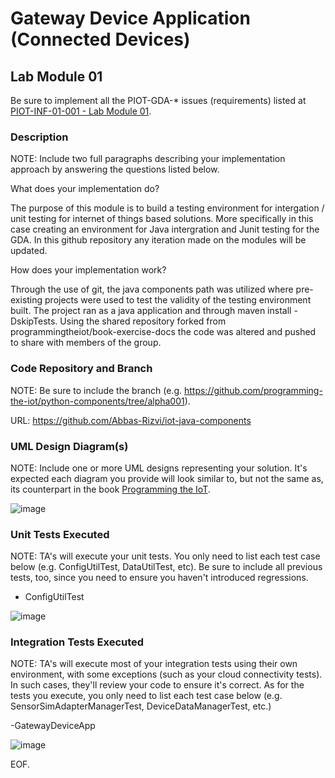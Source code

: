 # Gateway Device Application (Connected Devices)

## Lab Module 01

Be sure to implement all the PIOT-GDA-* issues (requirements) listed at [PIOT-INF-01-001 - Lab Module 01](https://github.com/orgs/programming-the-iot/projects/1#column-9974937).

### Description

NOTE: Include two full paragraphs describing your implementation approach by answering the questions listed below.

What does your implementation do? 

The purpose of this module is to build a testing environment for intergation / unit testing for internet of things based 
solutions. More specifically in this case creating an environment for Java intergration and Junit testing for the GDA. In 
this github repository any iteration made on the modules will be updated. 

How does your implementation work?

Through the use of git, the java components path was utilized where pre-existing projects were used to test the validity 
of the testing environment built. The project ran as a java application and through maven install -DskipTests. Using the 
shared repository forked from programmingtheiot/book-exercise-docs the code was altered and pushed to share with 
members of the group.  

### Code Repository and Branch

NOTE: Be sure to include the branch (e.g. https://github.com/programming-the-iot/python-components/tree/alpha001).

URL: https://github.com/Abbas-Rizvi/iot-java-components

### UML Design Diagram(s)

NOTE: Include one or more UML designs representing your solution. It's expected each
diagram you provide will look similar to, but not the same as, its counterpart in the
book [Programming the IoT](https://learning.oreilly.com/library/view/programming-the-internet/9781492081401/).

![image](https://github.com/Mohammad0336/IoT_LM_book-exercise-docs/assets/81828400/c324c1b7-5415-4746-8c57-087bb89042c3)

### Unit Tests Executed

NOTE: TA's will execute your unit tests. You only need to list each test case below
(e.g. ConfigUtilTest, DataUtilTest, etc). Be sure to include all previous tests, too,
since you need to ensure you haven't introduced regressions.

- ConfigUtilTest

![image](https://github.com/Mohammad0336/IoT_LM_book-exercise-docs/assets/81828400/6fb04c82-67fb-4fd2-a194-285fd029b474)
 

### Integration Tests Executed

NOTE: TA's will execute most of your integration tests using their own environment, with
some exceptions (such as your cloud connectivity tests). In such cases, they'll review
your code to ensure it's correct. As for the tests you execute, you only need to list each
test case below (e.g. SensorSimAdapterManagerTest, DeviceDataManagerTest, etc.)

-GatewayDeviceApp

![image](https://github.com/Mohammad0336/IoT_LM_book-exercise-docs/assets/81828400/3a6684b1-c9a3-4727-a2e1-0192ec5b47f1)
 
EOF.
